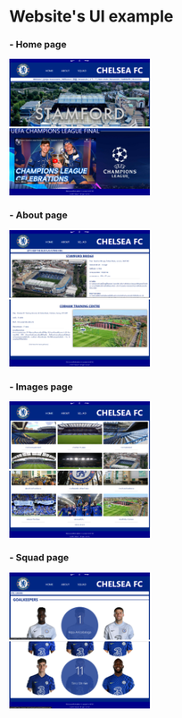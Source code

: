 # Website's UI example
<h3>- Home page</h3>
<img src="./Pics/UI ex/home1.png" width=50%>
<!-- <img src="./Pics/UI ex/home2.png" width=50%> -->
<img src="./Pics/UI ex/home3.png" width=50%> 
<h3>- About page</h3>
<img src="./Pics/UI ex/about1.png" width=50%>
<img src="./Pics/UI ex/about2.png" width=50%>
<h3>- Images page</h3>
<img src="./Pics/UI ex/image1.png" width=50%>
<img src="./Pics/UI ex/image2.png" width=50%>
<h3>- Squad page</h3>
<img src="./Pics/UI ex/squad1.png" width=50%>
<img src="./Pics/UI ex/squad2.png" width=50%>
